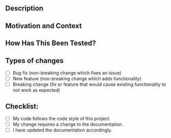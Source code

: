 <!--- Provide a general summary of your changes in the Title above -->

<!--- Please make sure to create an issue for your task before creating -->
<!--- a pull pequest. (Ideally, you should create the issue before you -->
<!--- begin work, but better late than never.) This is how we keep track -->
<!--- of the discussion around planned and in-development features and also -->
<!--- how we can later find the code from the discussion and vice versa. -->

<!--- Please complete the following sections with a level of detail -->
<!--- determined at your discretion. In general, the amount of description -->
<!--- should be roughly proportional to the size and significance of the changes. -->

## Description
<!--- Describe your changes in detail. Focus on the high-level "how" rather than -->
<!--- the nitty-gritty "what"; i.e. avoid repeating the diff in prose. -->

## Motivation and Context
<!--- Why is this change required? What problem does it solve? -->
<!--- If it fixes an open issue, please mention the issue here; -->
<!--- e.g. "Closes #4." This also tells GitHub to automatically -->
<!--- close the issue when the PR is merged. -->

## How Has This Been Tested?
<!--- Please describe in detail how you tested your changes. -->
<!--- Include details of your testing environment, tests ran to see how -->
<!--- your change affects other areas of the code, etc. -->

<!--
## Screenshots (if appropriate):
Showing off your awesome work is encouraged!
You could also consider a quick demo via animated GIF,
e.g. using https://giphy.com/apps/giphycapture
Alternatively, a picture of a cute animal is always nice.

Note: CI will automatically publish to Expo and post a comment
with a QR code, so manual screenshots might not be necessary.
 -->

## Types of changes
<!--- What types of changes does your code introduce? Put an `x` in all the boxes that apply: -->
- [ ] Bug fix (non-breaking change which fixes an issue)
- [ ] New feature (non-breaking change which adds functionality)
- [ ] Breaking change (fix or feature that would cause existing functionality to not work as expected)
<!--- NOTE: breaking changes will probably be rare until we've amassed some functionality to break. -->

## Checklist:
<!--- Go over all the following points, and put an `x` in all the boxes that apply. -->
<!--- If you're unsure about any of these, don't hesitate to ask. -->
- [ ] My code follows the code style of this project.
- [ ] My change requires a change to the documentation.
- [ ] I have updated the documentation accordingly.
